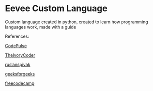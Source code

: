 # Eevee Custom Language

Custom language created in python, created to learn how programming languages work, made with a guide

References:

[CodePulse](https://www.youtube.com/watch?v=Eythq9848Fg&list=PLZQftyCk7_SdoVexSmwy_tBgs7P0b97yD)

[TheIvoryCoder](https://www.youtube.com/watch?v=HuVg1trQC64)

[ruslanspivak](https://ruslanspivak.com/lsbasi-part1/)

[geeksforgeeks](https://www.geeksforgeeks.org/how-to-create-a-programming-language-using-python/)

[freecodecamp](https://www.freecodecamp.org/news/the-programming-language-pipeline-91d3f449c919/)
